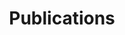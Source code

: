 ---
# Page title
title: Publications
# Page type - we want a landing page (such as a homepage)
type: landing

design:
  # Default section spacing
  spacing: "5rem"

# Your landing page sections - add as many different content blocks as you like
sections:
  - block: markdown
    content:
      title: Publications
      text: ''
    design:
      show_title: true
      columns: '1'

  - block: features
    content:
      title: Generative AI Curriculum Introductory Brochure
      subtitle: This work is conducted under the CUHK Jockey Club AI for the Future Project
      text: A supplementary chapter of pre-tertiary AI education framework on Generative AI for Hong Kong. This work is conducted under the CUHK Jockey Club AI for the Future Project - [Read more](https://cuhkjc-aiforfuture.hk/index.php/en/aibrochure/)


  - block: features
    content:
      title: Newspaper Articles
      items:
        - name: 生成式AI惹爭議 原創版權難界定
          description: This work is conducted under the CUHK Jockey Club AI for the Future Project - [Read more](https://dw-media.tkww.hk/epaper/wwp/20231115/a17-1115.pdf)
        - name: 雲端運算結合AI 加速迎接智能時代
          description: This work is conducted under the CUHK Jockey Club AI for the Future Project - [Read more](https://www.wenweipo.com/a/202312/13/AP6578bdf5e4b0fdf828aa0676.html)
        - name: 伺服器過度耗能 AI如何環保發展
          description: This work is conducted under the CUHK Jockey Club AI for the Future Project - [Read more](https://dw-media.tkww.hk/epaper/wwp/20240117/b05-0117.pdf)
        - name: AI難以取代人類 未來發展仍可期
          description: This work is conducted under the CUHK Jockey Club AI for the Future Project - [Read more](https://www.wenweipo.com/a/202401/31/AP65b95634e4b0df1fefd5f59f.html)
        - name: AI檢測腦退化 影「眼底相」價廉便捷
          description: This work is conducted under the CUHK Jockey Club AI for the Future Project - [Read more](https://www.wenweipo.com/a/202405/29/AP665638bfe4b00a6e8c3976a0.html)
        - name: AI面試官析特徵 戴頭巾添親和
          description: This work is conducted under the CUHK Jockey Club AI for the Future Project - [Read more](https://www.wenweipo.com/a/202405/08/AP663a8a6fe4b045e5fe7307c0.html)
        - name: AI代理自動規劃 工作生活更便捷
          description: This work is conducted under the CUHK Jockey Club AI for the Future Project - [Read more](https://www.wenweipo.com/a/202406/12/AP6668aeb5e4b05df3a51f1034.html)
        - name: AI分析熊貓行為 可減患病利繁育
          description: This work is conducted under the CUHK Jockey Club AI for the Future Project - [Read more](https://www.wenweipo.com/a/202412/13/AP675b4200e4b0f4eaa5bec172.html)
        - name: AI生成溫馨影片 引發網友共鳴
          description: This work is conducted under the CUHK Jockey Club AI for the Future Project - [Read more](https://www.wenweipo.com/a/202503/07/AP67ca01ace4b015719adb630e.html)
        - name: AI有助保育瀕臨滅絕語言
          description: This work is conducted under the CUHK Jockey Club AI for the Future Project - [Read more](https://www.wenweipo.com/a/202504/11/AP67f824b5e4b045158ca9a23e.html)
---